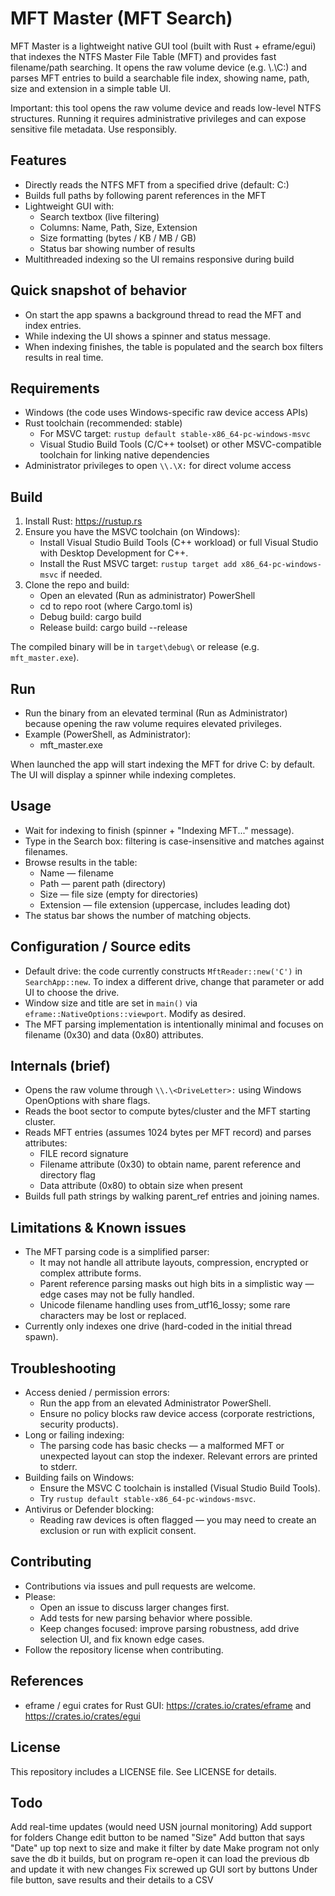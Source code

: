 # MFT Master (MFT Search)

MFT Master is a lightweight native GUI tool (built with Rust + eframe/egui) that indexes the NTFS Master File Table (MFT) and provides fast filename/path searching. It opens the raw volume device (e.g. \\.\C:) and parses MFT entries to build a searchable file index, showing name, path, size and extension in a simple table UI.

Important: this tool opens the raw volume device and reads low-level NTFS structures. Running it requires administrative privileges and can expose sensitive file metadata. Use responsibly.

## Features

- Directly reads the NTFS MFT from a specified drive (default: C:)
- Builds full paths by following parent references in the MFT
- Lightweight GUI with:
  - Search textbox (live filtering)
  - Columns: Name, Path, Size, Extension
  - Size formatting (bytes / KB / MB / GB)
  - Status bar showing number of results
- Multithreaded indexing so the UI remains responsive during build

## Quick snapshot of behavior

- On start the app spawns a background thread to read the MFT and index entries.
- While indexing the UI shows a spinner and status message.
- When indexing finishes, the table is populated and the search box filters results in real time.

## Requirements

- Windows (the code uses Windows-specific raw device access APIs)
- Rust toolchain (recommended: stable)
  - For MSVC target: `rustup default stable-x86_64-pc-windows-msvc`
  - Visual Studio Build Tools (C/C++ toolset) or other MSVC-compatible toolchain for linking native dependencies
- Administrator privileges to open `\\.\X:` for direct volume access

## Build

1. Install Rust: https://rustup.rs
2. Ensure you have the MSVC toolchain (on Windows):
   - Install Visual Studio Build Tools (C++ workload) or full Visual Studio with Desktop Development for C++.
   - Install the Rust MSVC target: `rustup target add x86_64-pc-windows-msvc` if needed.
3. Clone the repo and build:
   - Open an elevated (Run as administrator) PowerShell
   - cd to repo root (where Cargo.toml is)
   - Debug build: cargo build
   - Release build: cargo build --release

The compiled binary will be in `target\debug\` or release (e.g. `mft_master.exe`).

## Run

- Run the binary from an elevated terminal (Run as Administrator) because opening the raw volume requires elevated privileges.
- Example (PowerShell, as Administrator):
  - mft_master.exe

When launched the app will start indexing the MFT for drive C: by default. The UI will display a spinner while indexing completes.

## Usage

- Wait for indexing to finish (spinner + "Indexing MFT..." message).
- Type in the Search box: filtering is case-insensitive and matches against filenames.
- Browse results in the table:
  - Name — filename
  - Path — parent path (directory)
  - Size — file size (empty for directories)
  - Extension — file extension (uppercase, includes leading dot)
- The status bar shows the number of matching objects.

## Configuration / Source edits

- Default drive: the code currently constructs `MftReader::new('C')` in `SearchApp::new`. To index a different drive, change that parameter or add UI to choose the drive.
- Window size and title are set in `main()` via `eframe::NativeOptions::viewport`. Modify as desired.
- The MFT parsing implementation is intentionally minimal and focuses on filename (0x30) and data (0x80) attributes.

## Internals (brief)

- Opens the raw volume through `\\.\<DriveLetter>:` using Windows OpenOptions with share flags.
- Reads the boot sector to compute bytes/cluster and the MFT starting cluster.
- Reads MFT entries (assumes 1024 bytes per MFT record) and parses attributes:
  - FILE record signature
  - Filename attribute (0x30) to obtain name, parent reference and directory flag
  - Data attribute (0x80) to obtain size when present
- Builds full path strings by walking parent_ref entries and joining names.

## Limitations & Known issues

- The MFT parsing code is a simplified parser:
  - It may not handle all attribute layouts, compression, encrypted or complex attribute forms.
  - Parent reference parsing masks out high bits in a simplistic way — edge cases may not be fully handled.
  - Unicode filename handling uses from_utf16_lossy; some rare characters may be lost or replaced.
- Currently only indexes one drive (hard-coded in the initial thread spawn).

## Troubleshooting

- Access denied / permission errors:
  - Run the app from an elevated Administrator PowerShell.
  - Ensure no policy blocks raw device access (corporate restrictions, security products).
- Long or failing indexing:
  - The parsing code has basic checks — a malformed MFT or unexpected layout can stop the indexer. Relevant errors are printed to stderr.
- Building fails on Windows:
  - Ensure the MSVC C toolchain is installed (Visual Studio Build Tools).
  - Try `rustup default stable-x86_64-pc-windows-msvc`.
- Antivirus or Defender blocking:
  - Reading raw devices is often flagged — you may need to create an exclusion or run with explicit consent.

## Contributing

- Contributions via issues and pull requests are welcome.
- Please:
  - Open an issue to discuss larger changes first.
  - Add tests for new parsing behavior where possible.
  - Keep changes focused: improve parsing robustness, add drive selection UI, and fix known edge cases.
- Follow the repository license when contributing.

## References

- eframe / egui crates for Rust GUI: https://crates.io/crates/eframe and https://crates.io/crates/egui

## License

This repository includes a LICENSE file. See LICENSE for details.

## Todo

Add real-time updates (would need USN journal monitoring)
Add support for folders
Change edit button to be named "Size"
Add button that says "Date" up top next to size and make it filter by date
Make program not only save the db it builds, but on program re-open it can load the previous db and update it with new changes
Fix screwed up GUI sort by buttons
Under file button, save results and their details to a CSV
